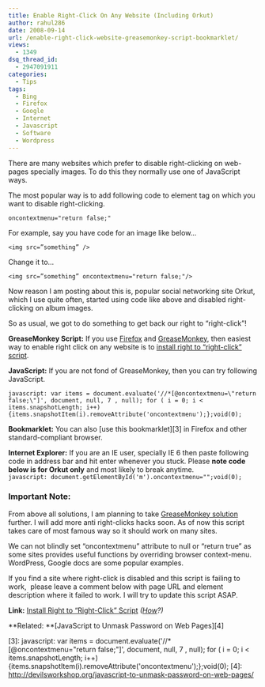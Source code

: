 ```yaml
---
title: Enable Right-Click On Any Website (Including Orkut)
author: rahul286
date: 2008-09-14
url: /enable-right-click-website-greasemonkey-script-bookmarklet/
views:
  - 1349
dsq_thread_id:
  - 2947091911
categories:
  - Tips
tags:
  - Bing
  - Firefox
  - Google
  - Internet
  - Javascript
  - Software
  - Wordpress
---
```

There are many websites which prefer to disable right-clicking on web-pages specially images. To do this they normally use one of JavaScript ways.

The most popular way is to add following code to element tag on which you want to disable right-clicking.

`oncontextmenu="return false;"`

For example, say you have code for an image like below…

`<img src=”something” />`

Change it to…

`<img src=”something” oncontextmenu="return false;"/> `

Now reason I am posting about this is, popular social networking site Orkut, which I use quite often, started using code like above and disabled right-clicking on album images.

So as usual, we got to do something to get back our right to “right-click”!

**GreaseMonkey Script:** If you use [Firefox][1] and [GreaseMonkey][2], then easiest way to enable right click on any website is to <a href="http://userscripts.org/scripts/source/33732.user.js" onclick="_gaq.push(['_trackEvent', 'outbound-article', 'http://userscripts.org/scripts/source/33732.user.js', 'install right to “right-click” script']);" >install right to “right-click” script</a>.

**JavaScript:** If you are not fond of GreaseMonkey, then you can try following JavaScript.

`javascript: var items = document.evaluate('//*[@oncontextmenu=\"return false;\"]', document, null, 7 , null); for ( i = 0; i < items.snapshotLength; i++){items.snapshotItem(i).removeAttribute('oncontextmenu');};void(0);`

**Bookmarklet:** You can also [use this bookmarklet][3] in Firefox and other standard-compliant browser.

**Internet Explorer:** If you are an IE user, specially IE 6 then paste following code in address bar and hit enter whenever you stuck. Please **note code below is for Orkut only** and most likely to break anytime.  
`javascript: document.getElementById('m').oncontextmenu="";void(0);`

### Important Note:

From above all solutions, I am planning to take <a href="http://userscripts.org/scripts/source/33732.user.js" onclick="_gaq.push(['_trackEvent', 'outbound-article', 'http://userscripts.org/scripts/source/33732.user.js', 'GreaseMonkey solution']);" >GreaseMonkey solution</a> further. I will add more anti right-clicks hacks soon. As of now this script takes care of most famous way so it should work on many sites.

We can not blindly set &#8220;oncontextmenu&#8221; attribute to null or &#8220;return true&#8221; as some sites provides useful functions by overriding browser context-menu. WordPress, Google docs are some popular examples.

If you find a site where right-click is disabled and this script is failing to work,  please leave a comment below with page URL and element description where it failed to work. I will try to update this script ASAP.

**Link:** <a href="http://userscripts.org/scripts/source/33732.user.js" onclick="_gaq.push(['_trackEvent', 'outbound-article', 'http://userscripts.org/scripts/source/33732.user.js', 'Install Right to “Right-Click” Script']);" >Install Right to “Right-Click” Script</a> *([How][2]?)*

**Related: **[JavaScript to Unmask Password on Web Pages][4]

 [1]: http://devilsworkshop.org/firefox/
 [2]: http://devilsworkshop.org/firefox/greasemonkey/
 [3]: javascript: var items = document.evaluate('//*[@oncontextmenu=\"return false;\"]', document, null, 7 , null); for ( i = 0; i < items.snapshotLength; i++){items.snapshotItem(i).removeAttribute('oncontextmenu');};void(0);
 [4]: http://devilsworkshop.org/javascript-to-unmask-password-on-web-pages/
